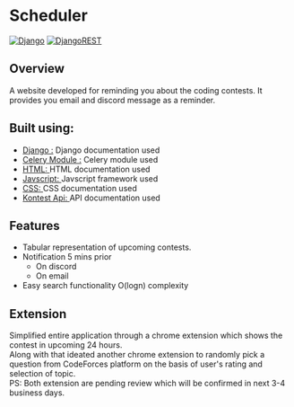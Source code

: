 # Scheduler
[![Django](https://img.shields.io/badge/django-%23092E20.svg?style=for-the-badge&logo=django&logoColor=white)](https://www.djangoproject.com/)
[![DjangoREST](https://img.shields.io/badge/DJANGO-REST-ff1709?style=for-the-badge&logo=django&logoColor=white&color=ff1709&labelColor=gray)](https://kontests.net/api)
## Overview
A website developed for reminding you about the coding contests.
It provides you email and discord message as a reminder.

## Built using:
- [Django :](https://www.djangoproject.com/) Django documentation used
- [Celery Module :](https://pypi.org/project/django-celery/) Celery module used
- [HTML: ](https://developer.mozilla.org/en-US/docs/Web/HTML) HTML documentation used
- [Javscript: ](https://developer.mozilla.org/en-US/docs/Web/JavaScript) Javscript framework used
- [CSS: ](https://developer.mozilla.org/en-US/docs/Web/CSS) CSS documentation used
- [Kontest Api: ](https://kontests.net/api) API documentation used
## Features
- Tabular representation of upcoming contests.
- Notification 5 mins prior
  - On discord 
  - On email
- Easy search functionality O(logn) complexity
## Extension
Simplified entire application through a chrome extension which shows the contest in upcoming 24 hours.\
Along with that ideated another chrome extension to randomly pick a question from CodeForces platform on the basis of user's rating and selection of topic.\
PS: Both extension are pending review which will be confirmed in next 3-4 business days.
